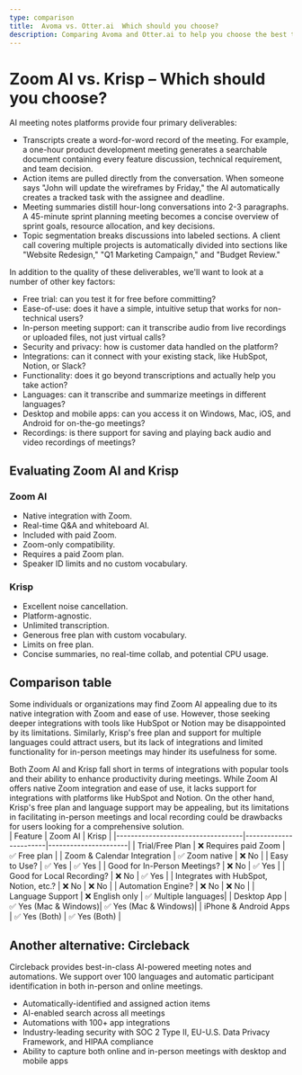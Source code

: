 ```yaml
---
type: comparison
title:  Avoma vs. Otter.ai  Which should you choose?
description: Comparing Avoma and Otter.ai to help you choose the best transcription tool. Explore features, pricing, and an alternative option, Circleback.
---
```


# Zoom AI vs. Krisp – Which should you choose?  
AI meeting notes platforms provide four primary deliverables:  
  
* Transcripts create a word-for-word record of the meeting. For example, a one-hour product development meeting generates a searchable document containing every feature discussion, technical requirement, and team decision.  
* Action items are pulled directly from the conversation. When someone says "John will update the wireframes by Friday," the AI automatically creates a tracked task with the assignee and deadline.  
* Meeting summaries distill hour-long conversations into 2-3 paragraphs. A 45-minute sprint planning meeting becomes a concise overview of sprint goals, resource allocation, and key decisions.  
* Topic segmentation breaks discussions into labeled sections. A client call covering multiple projects is automatically divided into sections like "Website Redesign," "Q1 Marketing Campaign," and "Budget Review."  
  
In addition to the quality of these deliverables, we'll want to look at a number of other key factors:  
  
* Free trial: can you test it for free before committing?  
* Ease-of-use: does it have a simple, intuitive setup that works for non-technical users?  
* In-person meeting support: can it transcribe audio from live recordings or uploaded files, not just virtual calls?  
* Security and privacy: how is customer data handled on the platform?  
* Integrations: can it connect with your existing stack, like HubSpot, Notion, or Slack?  
* Functionality: does it go beyond transcriptions and actually help you take action?  
* Languages: can it transcribe and summarize meetings in different languages?  
* Desktop and mobile apps: can you access it on Windows, Mac, iOS, and Android for on-the-go meetings?  
* Recordings: is there support for saving and playing back audio and video recordings of meetings?    
## Evaluating Zoom AI and Krisp  
### Zoom AI
- Native integration with Zoom.
- Real-time Q&A and whiteboard AI.
- Included with paid Zoom.
- Zoom-only compatibility.
- Requires a paid Zoom plan.
- Speaker ID limits and no custom vocabulary.

### Krisp
- Excellent noise cancellation.
- Platform-agnostic.
- Unlimited transcription.
- Generous free plan with custom vocabulary.
- Limits on free plan.
- Concise summaries, no real-time collab, and potential CPU usage.  
## Comparison table    
Some individuals or organizations may find Zoom AI appealing due to its native integration with Zoom and ease of use. However, those seeking deeper integrations with tools like HubSpot or Notion may be disappointed by its limitations. Similarly, Krisp's free plan and support for multiple languages could attract users, but its lack of integrations and limited functionality for in-person meetings may hinder its usefulness for some.

Both Zoom AI and Krisp fall short in terms of integrations with popular tools and their ability to enhance productivity during meetings. While Zoom AI offers native Zoom integration and ease of use, it lacks support for integrations with platforms like HubSpot and Notion. On the other hand, Krisp's free plan and language support may be appealing, but its limitations in facilitating in-person meetings and local recording could be drawbacks for users looking for a comprehensive solution.  
| Feature                           | Zoom AI               | Krisp                |
|-----------------------------------|-----------------------|----------------------|
| Trial/Free Plan                   | ❌ Requires paid Zoom  | ✅ Free plan         |
| Zoom & Calendar Integration       | ✅ Zoom native         | ❌ No                |
| Easy to Use?                      | ✅ Yes                | ✅ Yes               |
| Good for In-Person Meetings?      | ❌ No                 | ✅ Yes               |
| Good for Local Recording?         | ❌ No                 | ✅ Yes               |
| Integrates with HubSpot, Notion, etc.? | ❌ No            | ❌ No                |
| Automation Engine?                | ❌ No                 | ❌ No                |
| Language Support                  | ❌ English only       | ✅ Multiple languages|
| Desktop App                       | ✅ Yes (Mac & Windows)| ✅ Yes (Mac & Windows)|
| iPhone & Android Apps             | ✅ Yes (Both)         | ✅ Yes (Both)        |  
## Another alternative: Circleback  
Circleback provides best-in-class AI-powered meeting notes and automations. We support over 100 languages and automatic participant identification in both in-person and online meetings.  
  
* Automatically-identified and assigned action items  
* AI-enabled search across all meetings  
* Automations with 100+ app integrations  
* Industry-leading security with SOC 2 Type II, EU-U.S. Data Privacy Framework, and HIPAA compliance  
* Ability to capture both online and in-person meetings with desktop and mobile apps  